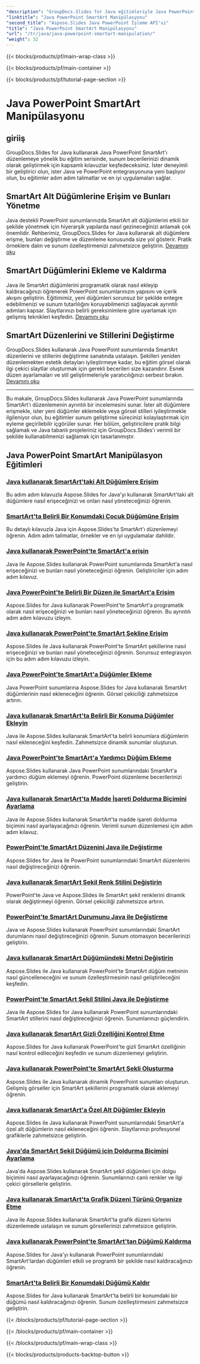 ```yaml
---
"description": "GroupDocs.Slides for Java eğitimleriyle Java PowerPoint SmartArt'ı etkili bir şekilde nasıl kullanacağınızı öğrenin. Alt düğümlere erişin, düğümler ekleyin, düzenleri değiştirin ve daha fazlasını yapın!"
"linktitle": "Java PowerPoint SmartArt Manipülasyonu"
"second_title": "Aspose.Slides Java PowerPoint İşleme API'si"
"title": "Java PowerPoint SmartArt Manipülasyonu"
"url": "/tr/java/java-powerpoint-smartart-manipulation/"
"weight": 32
---
```


{{< blocks/products/pf/main-wrap-class >}}

{{< blocks/products/pf/main-container >}}

{{< blocks/products/pf/tutorial-page-section >}}

# Java PowerPoint SmartArt Manipülasyonu


## giriiş

GroupDocs.Slides for Java kullanarak Java PowerPoint SmartArt'ı düzenlemeye yönelik bu eğitim serisinde, sunum becerilerinizi dinamik olarak geliştirmek için kapsamlı kılavuzlar keşfedeceksiniz. İster deneyimli bir geliştirici olun, ister Java ve PowerPoint entegrasyonuna yeni başlıyor olun, bu eğitimler adım adım talimatlar ve en iyi uygulamaları sağlar.

## SmartArt Alt Düğümlerine Erişim ve Bunları Yönetme

Java destekli PowerPoint sunumlarınızda SmartArt alt düğümlerini etkili bir şekilde yönetmek için hiyerarşik yapılarda nasıl gezineceğinizi anlamak çok önemlidir. Rehberimiz, GroupDocs.Slides for Java kullanarak alt düğümlere erişme, bunları değiştirme ve düzenleme konusunda size yol gösterir. Pratik örneklere dalın ve sunum özelleştirmenizi zahmetsizce geliştirin. [Devamını oku](./access-child-nodes-smartart-java/)

## SmartArt Düğümlerini Ekleme ve Kaldırma

Java ile SmartArt düğümlerini programatik olarak nasıl ekleyip kaldıracağınızı öğrenerek PowerPoint sunumlarınızın yapısını ve içerik akışını geliştirin. Eğitimimiz, yeni düğümleri sorunsuz bir şekilde entegre edebilmenizi ve sunum tutarlılığını koruyabilmenizi sağlayacak ayrıntılı adımları kapsar. Slaytlarınızı belirli gereksinimlere göre uyarlamak için gelişmiş teknikleri keşfedin. [Devamını oku](./add-nodes-smartart-java-powerpoint/)

## SmartArt Düzenlerini ve Stillerini Değiştirme

GroupDocs.Slides kullanarak Java PowerPoint sunumlarında SmartArt düzenlerini ve stillerini değiştirme sanatında ustalaşın. Şekilleri yeniden düzenlemekten estetik detayları iyileştirmeye kadar, bu eğitim görsel olarak ilgi çekici slaytlar oluşturmak için gerekli becerileri size kazandırır. Esnek düzen ayarlamaları ve stil geliştirmeleriyle yaratıcılığınızı serbest bırakın. [Devamını oku](./change-smartart-layout-powerpoint-java/)

---

Bu makale, GroupDocs.Slides kullanarak Java PowerPoint sunumlarında SmartArt'ı düzenlemenin ayrıntılı bir incelemesini sunar. İster alt düğümlere erişmekle, ister yeni düğümler eklemekle veya görsel stilleri iyileştirmekle ilgileniyor olun, bu eğitimler sunum geliştirme sürecinizi kolaylaştırmak için eyleme geçirilebilir içgörüler sunar. Her bölüm, geliştiricilere pratik bilgi sağlamak ve Java tabanlı projeleriniz için GroupDocs.Slides'ı verimli bir şekilde kullanabilmenizi sağlamak için tasarlanmıştır.

## Java PowerPoint SmartArt Manipülasyon Eğitimleri
### [Java kullanarak SmartArt'taki Alt Düğümlere Erişim](./access-child-nodes-smartart-java/)
Bu adım adım kılavuzla Aspose.Slides for Java'yı kullanarak SmartArt'taki alt düğümlere nasıl erişeceğinizi ve onları nasıl yöneteceğinizi öğrenin.
### [SmartArt'ta Belirli Bir Konumdaki Çocuk Düğümüne Erişim](./access-child-node-specific-position-smartart-java/)
Bu detaylı kılavuzla Java için Aspose.Slides'ta SmartArt'ı düzenlemeyi öğrenin. Adım adım talimatlar, örnekler ve en iyi uygulamalar dahildir.
### [Java kullanarak PowerPoint'te SmartArt'a erişin](./access-smartart-powerpoint-java/)
Java ile Aspose.Slides kullanarak PowerPoint sunumlarında SmartArt'a nasıl erişeceğinizi ve bunları nasıl yöneteceğinizi öğrenin. Geliştiriciler için adım adım kılavuz.
### [Java PowerPoint'te Belirli Bir Düzen ile SmartArt'a Erişim](./access-smartart-specific-layout-java-powerpoint/)
Aspose.Slides for Java kullanarak PowerPoint'te SmartArt'a programatik olarak nasıl erişeceğinizi ve bunları nasıl yöneteceğinizi öğrenin. Bu ayrıntılı adım adım kılavuzu izleyin.
### [Java kullanarak PowerPoint'te SmartArt Şekline Erişim](./access-smartart-shape-powerpoint-java/)
Aspose.Slides ile Java kullanarak PowerPoint'te SmartArt şekillerine nasıl erişeceğinizi ve bunları nasıl yöneteceğinizi öğrenin. Sorunsuz entegrasyon için bu adım adım kılavuzu izleyin.
### [Java PowerPoint'te SmartArt'a Düğümler Ekleme](./add-nodes-smartart-java-powerpoint/)
Java PowerPoint sunumlarına Aspose.Slides for Java kullanarak SmartArt düğümlerinin nasıl ekleneceğini öğrenin. Görsel çekiciliği zahmetsizce artırın.
### [Java kullanarak SmartArt'ta Belirli Bir Konuma Düğümler Ekleyin](./add-nodes-specific-position-smartart-java/)
Java ile Aspose.Slides kullanarak SmartArt'ta belirli konumlara düğümlerin nasıl ekleneceğini keşfedin. Zahmetsizce dinamik sunumlar oluşturun.
### [Java PowerPoint'te SmartArt'a Yardımcı Düğüm Ekleme](./add-assistant-node-smartart-java-powerpoint/)
Aspose.Slides kullanarak Java PowerPoint sunumlarındaki SmartArt'a yardımcı düğüm eklemeyi öğrenin. PowerPoint düzenleme becerilerinizi geliştirin.
### [Java kullanarak SmartArt'ta Madde İşareti Doldurma Biçimini Ayarlama](./set-bullet-fill-format-smartart-java/)
Java ile Aspose.Slides kullanarak SmartArt'ta madde işareti doldurma biçimini nasıl ayarlayacağınızı öğrenin. Verimli sunum düzenlemesi için adım adım kılavuz.
### [PowerPoint'te SmartArt Düzenini Java ile Değiştirme](./change-smartart-layout-powerpoint-java/)
Aspose.Slides for Java ile PowerPoint sunumlarındaki SmartArt düzenlerini nasıl değiştireceğinizi öğrenin.
### [Java kullanarak SmartArt Şekil Renk Stilini Değiştirin](./change-smartart-shape-color-style-java/)
PowerPoint'te Java ve Aspose.Slides ile SmartArt şekil renklerini dinamik olarak değiştirmeyi öğrenin. Görsel çekiciliği zahmetsizce artırın.
### [PowerPoint'te SmartArt Durumunu Java ile Değiştirme](./change-smartart-state-powerpoint-java/)
Java ve Aspose.Slides kullanarak PowerPoint sunumlarındaki SmartArt durumlarını nasıl değiştireceğinizi öğrenin. Sunum otomasyon becerilerinizi geliştirin.
### [Java kullanarak SmartArt Düğümündeki Metni Değiştirin](./change-text-smartart-node-java/)
Aspose.Slides ile Java kullanarak PowerPoint'te SmartArt düğüm metninin nasıl güncelleneceğini ve sunum özelleştirmesinin nasıl geliştirileceğini keşfedin.
### [PowerPoint'te SmartArt Şekil Stilini Java ile Değiştirme](./change-smartart-shape-style-powerpoint-java/)
Java ile Aspose.Slides for Java kullanarak PowerPoint sunumlarındaki SmartArt stillerini nasıl değiştireceğinizi öğrenin. Sunumlarınızı güçlendirin.
### [Java kullanarak SmartArt Gizli Özelliğini Kontrol Etme](./check-smartart-hidden-property-java/)
Aspose.Slides for Java kullanarak PowerPoint'te gizli SmartArt özelliğinin nasıl kontrol edileceğini keşfedin ve sunum düzenlemeyi geliştirin.
### [Java kullanarak PowerPoint'te SmartArt Şekli Oluşturma](./create-smartart-shape-powerpoint-java/)
Aspose.Slides ile Java kullanarak dinamik PowerPoint sunumları oluşturun. Gelişmiş görseller için SmartArt şekillerini programatik olarak eklemeyi öğrenin.
### [Java kullanarak SmartArt'a Özel Alt Düğümler Ekleyin](./add-custom-child-nodes-smartart-java/)
Aspose.Slides ile Java kullanarak PowerPoint sunumlarındaki SmartArt'a özel alt düğümlerin nasıl ekleneceğini öğrenin. Slaytlarınızı profesyonel grafiklerle zahmetsizce geliştirin.
### [Java'da SmartArt Şekil Düğümü için Doldurma Biçimini Ayarlama](./set-fill-format-smartart-shape-node-java/)
Java'da Aspose.Slides kullanarak SmartArt şekil düğümleri için dolgu biçimini nasıl ayarlayacağınızı öğrenin. Sunumlarınızı canlı renkler ve ilgi çekici görsellerle geliştirin.
### [Java kullanarak SmartArt'ta Grafik Düzeni Türünü Organize Etme](./organize-chart-layout-type-smartart-java/)
Java ile Aspose.Slides kullanarak SmartArt'ta grafik düzeni türlerini düzenlemede ustalaşın ve sunum görsellerinizi zahmetsizce geliştirin.
### [Java kullanarak PowerPoint'te SmartArt'tan Düğümü Kaldırma](./remove-node-smartart-powerpoint-java/)
Aspose.Slides for Java'yı kullanarak PowerPoint sunumlarındaki SmartArt'lardan düğümleri etkili ve programlı bir şekilde nasıl kaldıracağınızı öğrenin.
### [SmartArt'ta Belirli Bir Konumdaki Düğümü Kaldır](./remove-node-specific-position-smartart-java/)
Aspose.Slides for Java kullanarak SmartArt'ta belirli bir konumdaki bir düğümü nasıl kaldıracağınızı öğrenin. Sunum özelleştirmesini zahmetsizce geliştirin.

{{< /blocks/products/pf/tutorial-page-section >}}

{{< /blocks/products/pf/main-container >}}

{{< /blocks/products/pf/main-wrap-class >}}

{{< blocks/products/products-backtop-button >}}
